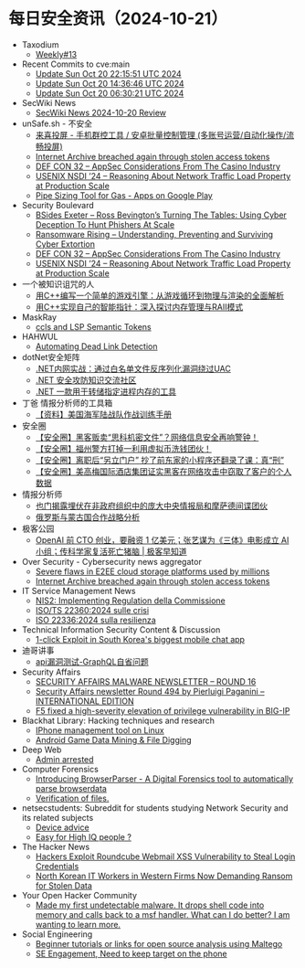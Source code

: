 # 每日安全资讯（2024-10-21）

- Taxodium
  - [Weekly#13](https://taxodium.ink/13.html)
- Recent Commits to cve:main
  - [Update Sun Oct 20 22:15:51 UTC 2024](https://github.com/trickest/cve/commit/3a5299f07973004f47ecddf33ea20fea8825655b)
  - [Update Sun Oct 20 14:36:46 UTC 2024](https://github.com/trickest/cve/commit/2d0e202768fc3db5fa1c4003453a1fac7b914cd7)
  - [Update Sun Oct 20 06:30:21 UTC 2024](https://github.com/trickest/cve/commit/a6a6b2819529b18e467238318dcb1d5b01a36bb1)
- SecWiki News
  - [SecWiki News 2024-10-20 Review](http://www.sec-wiki.com/?2024-10-20)
- unSafe.sh - 不安全
  - [来喜投屏 - 手机群控工具 / 安卓批量控制管理 (多账号运营/自动化操作/流畅投屏)](https://buaq.net/go-268285.html)
  - [Internet Archive breached again through stolen access tokens](https://buaq.net/go-268288.html)
  - [DEF CON 32 – AppSec Considerations From The Casino Industry](https://buaq.net/go-268297.html)
  - [USENIX NSDI ’24 – Reasoning About Network Traffic Load Property at Production Scale](https://buaq.net/go-268298.html)
  - [Pipe Sizing Tool for Gas - Apps on Google Play](https://buaq.net/go-268284.html)
- Security Boulevard
  - [BSides Exeter –  Ross Bevington’s Turning The Tables: Using Cyber Deception To Hunt Phishers At Scale](https://securityboulevard.com/2024/10/bsides-exeter-ross-bevingtons-turning-the-tables-using-cyber-deception-to-hunt-phishers-at-scale/)
  - [Ransomware Rising – Understanding, Preventing and Surviving Cyber Extortion](https://securityboulevard.com/2024/10/ransomware-rising-understanding-preventing-and-surviving-cyber-extortion/)
  - [DEF CON 32 – AppSec Considerations From The Casino Industry](https://securityboulevard.com/2024/10/def-con-32-appsec-considerations-from-the-casino-industry/)
  - [USENIX NSDI ’24 – Reasoning About Network Traffic Load Property at Production Scale](https://securityboulevard.com/2024/10/usenix-nsdi-24-reasoning-about-network-traffic-load-property-at-production-scale/)
- 一个被知识诅咒的人
  - [用C++编写一个简单的游戏引擎：从游戏循环到物理与渲染的全面解析](https://blog.csdn.net/nokiaguy/article/details/142918626)
  - [用C++实现自己的智能指针：深入探讨内存管理与RAII模式](https://blog.csdn.net/nokiaguy/article/details/142918435)
- MaskRay
  - [ccls and LSP Semantic Tokens](https://maskray.me/blog/2024-10-20-ccls-and-lsp-semantic-tokens)
- HAHWUL
  - [Automating Dead Link Detection](https://www.hahwul.com/2024/10/20/automating-dead-link-detection/)
- dotNet安全矩阵
  - [.NET内网实战：通过白名单文件反序列化漏洞绕过UAC](https://mp.weixin.qq.com/s?__biz=MzUyOTc3NTQ5MA==&mid=2247496111&idx=1&sn=a9c13386be33a20f5686d5f025838111&chksm=fa595f42cd2ed654a4ffbdc980de3e3b470254c804574c60f2132169b7d98ecd75e80f386b73&scene=58&subscene=0#rd)
  - [.NET 安全攻防知识交流社区](https://mp.weixin.qq.com/s?__biz=MzUyOTc3NTQ5MA==&mid=2247496111&idx=2&sn=3c9c39f0c94a76277760538f2f713173&chksm=fa595f42cd2ed654e8969cb75bfa4e2b6d9402f47a4c5120ffc006c31c86d89ce4070b217e8a&scene=58&subscene=0#rd)
  - [.NET 一款用于转储指定进程内存的工具](https://mp.weixin.qq.com/s?__biz=MzUyOTc3NTQ5MA==&mid=2247496111&idx=3&sn=73a0b7b6f98428b1b8ba63b89fc6354f&chksm=fa595f42cd2ed6542802a2ab9885c9c8265c5662a784c4e78aab5e5f3c42841efffdc97ba446&scene=58&subscene=0#rd)
- 丁爸 情报分析师的工具箱
  - [【资料】美国海军陆战队作战训练手册](https://mp.weixin.qq.com/s?__biz=MzI2MTE0NTE3Mw==&mid=2651147089&idx=1&sn=11582b81b3169c85b1ee7d924d867506&chksm=f1af3c6bc6d8b57d643ba4cf091ca29d99ad4bd522eff22f4a0c3a505f31fc4f259b212aa1dc&scene=58&subscene=0#rd)
- 安全圈
  - [【安全圈】黑客贩卖“思科机密文件”？网络信息安全再响警钟！](https://mp.weixin.qq.com/s?__biz=MzIzMzE4NDU1OQ==&mid=2652065379&idx=1&sn=426a360899dcd0db1b898d29d6c9a157&chksm=f36e6223c419eb35ba5c71775b60d22aba48f67dd6d49adeb3a87f7a4cccc94f9705e4677449&scene=58&subscene=0#rd)
  - [【安全圈】福州警方打掉一利用虚拟币洗钱团伙！](https://mp.weixin.qq.com/s?__biz=MzIzMzE4NDU1OQ==&mid=2652065379&idx=2&sn=3cd7d199549f21e5c523c2bdd013c464&chksm=f36e6223c419eb3564e212a46410a425c7cee66c650fd1281753f8f2ed435c994ebad143db3f&scene=58&subscene=0#rd)
  - [【安全圈】离职后“另立门户” 抄了前东家的小程序还翻录了课：真“刑”](https://mp.weixin.qq.com/s?__biz=MzIzMzE4NDU1OQ==&mid=2652065379&idx=3&sn=6b2c6731c63cc6bc7b68183c43a3c6e0&chksm=f36e6223c419eb357547a500fcd293ed116c07693dacad14d3b1a8a90d77c5833f9a4d4bf7f4&scene=58&subscene=0#rd)
  - [【安全圈】美高梅国际酒店集团证实黑客在网络攻击中窃取了客户的个人数据](https://mp.weixin.qq.com/s?__biz=MzIzMzE4NDU1OQ==&mid=2652065379&idx=4&sn=afe8eee832395bbfce424995be4eebab&chksm=f36e6223c419eb355dbb5df89229036eafc69e9dfb385262f2eee9df527813ddad9279e87c9e&scene=58&subscene=0#rd)
- 情报分析师
  - [也门揭露埋伏在非政府组织中的庞大中央情报局和摩萨德间谍团伙](https://mp.weixin.qq.com/s?__biz=MzA3Mjc1MTkwOA==&mid=2650556194&idx=1&sn=48e9355f2b256b4a9fd05e5927aa2ea6&chksm=87116969b066e07f6099b092bcbf51555cadab4412e315df2d7ed0bf3c418891ee40425e5b4f&scene=58&subscene=0#rd)
  - [俄罗斯与蒙古国合作战略分析](https://mp.weixin.qq.com/s?__biz=MzA3Mjc1MTkwOA==&mid=2650556194&idx=2&sn=02fb7ca60449ec1b28d0336314a4015b&chksm=87116969b066e07fe6f400480c646a19808a5c1f789df70dc3445e5fdb39087366d44f967112&scene=58&subscene=0#rd)
- 极客公园
  - [OpenAI 前 CTO 创业，要融资 1 亿美元；张艺谋为《三体》电影成立 AI 小组；传科学家复活死亡猪脑 | 极客早知道](https://mp.weixin.qq.com/s?__biz=MTMwNDMwODQ0MQ==&mid=2653059697&idx=1&sn=5e586d528c59522556b1377276898eee&chksm=7e5707c749208ed1ecfe9dd58a06b430216feb1af6a5f4cc3e263f5749c01f97eb0f83dd0fb0&scene=58&subscene=0#rd)
- Over Security - Cybersecurity news aggregator
  - [Severe flaws in E2EE cloud storage platforms used by millions](https://www.bleepingcomputer.com/news/security/severe-flaws-in-e2ee-cloud-storage-platforms-used-by-millions/)
  - [Internet Archive breached again through stolen access tokens](https://www.bleepingcomputer.com/news/security/internet-archive-breached-again-through-stolen-access-tokens/)
- IT Service Management News
  - [NIS2: Implementing Regulation della Commissione](http://blog.cesaregallotti.it/2024/10/nis2-implementing-regulation-della.html)
  - [ISO/TS 22360:2024 sulle crisi](http://blog.cesaregallotti.it/2024/10/isots-223602024-sulle-crisi.html)
  - [ISO 22336:2024 sulla resilienza](http://blog.cesaregallotti.it/2024/10/iso-223362024-sulla-resilienza.html)
- Technical Information Security Content & Discussion
  - [1-click Exploit in South Korea's biggest mobile chat app](https://www.reddit.com/r/netsec/comments/1g81avh/1click_exploit_in_south_koreas_biggest_mobile/)
- 迪哥讲事
  - [api漏洞测试-GraphQL自省问题](https://mp.weixin.qq.com/s?__biz=MzIzMTIzNTM0MA==&mid=2247496184&idx=1&sn=7014f42d58aee7478234c29528d5208c&chksm=e8a5fb9bdfd2728d04ec4b21fd8e06a8354615684c8ab6ae00d618ea35f3b4eedfffaa5ba930&scene=58&subscene=0#rd)
- Security Affairs
  - [SECURITY AFFAIRS MALWARE NEWSLETTER – ROUND 16](https://securityaffairs.com/170047/malware/security-affairs-malware-newsletter-round-16.html)
  - [Security Affairs newsletter Round 494 by Pierluigi Paganini – INTERNATIONAL EDITION](https://securityaffairs.com/170041/breaking-news/security-affairs-newsletter-round-494-by-pierluigi-paganini-international-edition.html)
  - [F5 fixed a high-severity elevation of privilege vulnerability in BIG-IP](https://securityaffairs.com/170022/security/f5-patches-big-ip-elevation-of-privilege-bug.html)
- Blackhat Library: Hacking techniques and research
  - [IPhone management tool on Linux](https://www.reddit.com/r/blackhat/comments/1g8ce1s/iphone_management_tool_on_linux/)
  - [Android Game Data Mining & File Digging](https://www.reddit.com/r/blackhat/comments/1g85ml2/android_game_data_mining_file_digging/)
- Deep Web
  - [Admin arrested](https://www.reddit.com/r/deepweb/comments/1g817qo/admin_arrested/)
- Computer Forensics
  - [Introducing BrowserParser - A Digital Forensics tool to automatically parse browserdata](https://www.reddit.com/r/computerforensics/comments/1g88az7/introducing_browserparser_a_digital_forensics/)
  - [Verification of files.](https://www.reddit.com/r/computerforensics/comments/1g892sz/verification_of_files/)
- netsecstudents: Subreddit for students studying Network Security and its related subjects
  - [Device advice](https://www.reddit.com/r/netsecstudents/comments/1g88m62/device_advice/)
  - [Easy for High IQ people ?](https://www.reddit.com/r/netsecstudents/comments/1g7sdy2/easy_for_high_iq_people/)
- The Hacker News
  - [Hackers Exploit Roundcube Webmail XSS Vulnerability to Steal Login Credentials](https://thehackernews.com/2024/10/hackers-exploit-roundcube-webmail-xss.html)
  - [North Korean IT Workers in Western Firms Now Demanding Ransom for Stolen Data](https://thehackernews.com/2024/10/north-korean-it-workers-in-western.html)
- Your Open Hacker Community
  - [Made my first undetectable malware. It drops shell code into memory and calls back to a msf handler. What can I do better? I am wanting to learn more.](https://www.reddit.com/r/HowToHack/comments/1g8cbgq/made_my_first_undetectable_malware_it_drops_shell/)
- Social Engineering
  - [Beginner tutorials or links for open source analysis using Maltego](https://www.reddit.com/r/SocialEngineering/comments/1g8cd6o/beginner_tutorials_or_links_for_open_source/)
  - [SE Engagement, Need to keep target on the phone](https://www.reddit.com/r/SocialEngineering/comments/1g8baid/se_engagement_need_to_keep_target_on_the_phone/)
